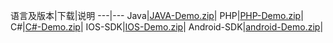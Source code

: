 ﻿
语言及版本|下载|说明
---|---
Java|<a href="/open_api/document/tfcpay-java.zip" target="_blank">JAVA-Demo.zip</a>|
PHP|<a href="/open_api/document/tfcpay-php.zip" target="_blank">PHP-Demo.zip</a>|
C#|<a href="/open_api/document/tfcpay-net.zip" target="_blank">C#-Demo.zip</a>|
IOS-SDK|<a href="/open_api/document/tfcpay-ios.zip" target="_blank">IOS-Demo.zip</a>|
Android-SDK|<a href="/open_api/document/tfcpay-android.zip" target="_blank">android-Demo.zip</a>|
